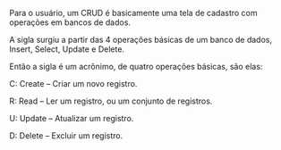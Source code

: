 Para o usuário, um CRUD é basicamente uma tela de cadastro com operações em bancos de dados.

A sigla surgiu a partir das 4 operações básicas de um banco de dados, Insert, Select, Update e Delete.

Então a sigla é um acrônimo, de quatro operações básicas, são elas:

C: Create – Criar um novo registro.

R: Read – Ler um registro, ou um conjunto de registros.

U: Update – Atualizar um registro.

D: Delete – Excluir um registro.
